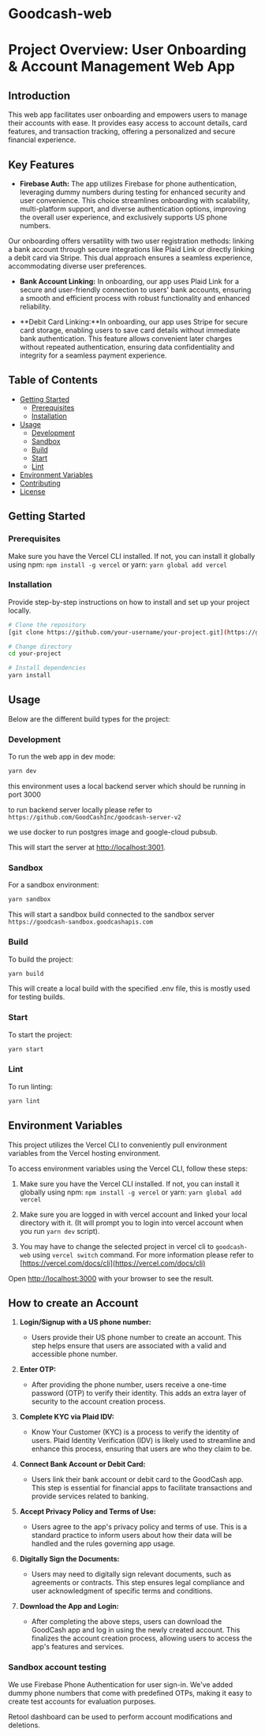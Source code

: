# Goodcash-web

# Project Overview: User Onboarding & Account Management Web App

## Introduction

This web app facilitates user onboarding and empowers users to manage their accounts with ease. It provides easy access to account details, card features, and transaction tracking, offering a personalized and secure financial experience.

## Key Features

- **Firebase Auth:** The app utilizes Firebase for phone authentication, leveraging dummy numbers during testing for enhanced security and user convenience. This choice streamlines onboarding with scalability, multi-platform support, and diverse authentication options, improving the overall user experience, and exclusively supports US phone numbers.

Our onboarding offers versatility with two user registration methods: linking a bank account through secure integrations like Plaid Link or directly linking a debit card via Stripe. This dual approach ensures a seamless experience, accommodating diverse user preferences.

- **Bank Account Linking:** In onboarding, our app uses Plaid Link for a secure and user-friendly connection to users' bank accounts, ensuring a smooth and efficient process with robust functionality and enhanced reliability.

- **Debit Card Linking:**In onboarding, our app uses Stripe for secure card storage, enabling users to save card details without immediate bank authentication. This feature allows convenient later charges without repeated authentication, ensuring data confidentiality and integrity for a seamless payment experience.

## Table of Contents

- [Getting Started](#getting-started)
  - [Prerequisites](#prerequisites)
  - [Installation](#installation)
- [Usage](#usage)
  - [Development](#development)
  - [Sandbox](#sandbox)
  - [Build](#build)
  - [Start](#start)
  - [Lint](#lint)
- [Environment Variables](#environment-variables)
- [Contributing](#contributing)
- [License](#license)

## Getting Started

### Prerequisites

Make sure you have the Vercel CLI installed. If not, you can install it globally using npm: `npm install -g vercel` or yarn: `yarn global add vercel`

### Installation

Provide step-by-step instructions on how to install and set up your project locally.

```bash
# Clone the repository
[git clone https://github.com/your-username/your-project.git](https://github.com/GoodCashInc/goodcash-web.git)

# Change directory
cd your-project

# Install dependencies
yarn install
```

## Usage

Below are the different build types for the project:

### Development

To run the web app in dev mode:

```bash
yarn dev
```

this environment uses a local backend server which should be running in port 3000

to run backend server locally please refer to `https://github.com/GoodCashInc/goodcash-server-v2`

we use docker to run postgres image and google-cloud pubsub.

This will start the server at [http://localhost:3001](http://localhost:3001).

### Sandbox

For a sandbox environment:

```bash
yarn sandbox
```

This will start a sandbox build connected to the sandbox server
`https://goodcash-sandbox.goodcashapis.com`

### Build

To build the project:

```bash
yarn build
```

This will create a local build with the specified .env file, this is mostly used for testing builds.

### Start

To start the project:

```bash
yarn start
```

### Lint

To run linting:

```bash
yarn lint
```

## Environment Variables

This project utilizes the Vercel CLI to conveniently pull environment variables from the Vercel hosting environment.

To access environment variables using the Vercel CLI, follow these steps:

1. Make sure you have the Vercel CLI installed. If not, you can install it globally using npm: `npm install -g vercel` or yarn: `yarn global add vercel`

2. Make sure you are logged in with vercel account and linked your local directory with it. (It will prompt you to login into vercel account when you run `yarn dev` script).

3. You may have to change the selected project in vercel cli to `goodcash-web` using `vercel switch` command. For more information please refer to [https://vercel.com/docs/cli](https://vercel.com/docs/cli)

Open [http://localhost:3000](http://localhost:3000) with your browser to see the result.

## How to create an Account

1. **Login/Signup with a US phone number:**

   - Users provide their US phone number to create an account. This step helps ensure that users are associated with a valid and accessible phone number.

2. **Enter OTP:**

   - After providing the phone number, users receive a one-time password (OTP) to verify their identity. This adds an extra layer of security to the account creation process.

3. **Complete KYC via Plaid IDV:**

   - Know Your Customer (KYC) is a process to verify the identity of users. Plaid Identity Verification (IDV) is likely used to streamline and enhance this process, ensuring that users are who they claim to be.

4. **Connect Bank Account or Debit Card:**

   - Users link their bank account or debit card to the GoodCash app. This step is essential for financial apps to facilitate transactions and provide services related to banking.

5. **Accept Privacy Policy and Terms of Use:**

   - Users agree to the app's privacy policy and terms of use. This is a standard practice to inform users about how their data will be handled and the rules governing app usage.

6. **Digitally Sign the Documents:**

   - Users may need to digitally sign relevant documents, such as agreements or contracts. This step ensures legal compliance and user acknowledgment of specific terms and conditions.

7. **Download the App and Login:**
   - After completing the above steps, users can download the GoodCash app and log in using the newly created account. This finalizes the account creation process, allowing users to access the app's features and services.

### Sandbox account testing

We use Firebase Phone Authentication for user sign-in. We've added dummy phone numbers that come with predefined OTPs, making it easy to create test accounts for evaluation purposes.

Retool dashboard can be used to perform account modifications and deletions.
